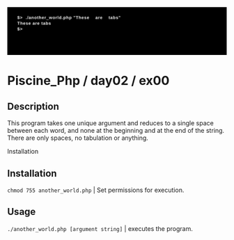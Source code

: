 <img src="../../resources/images/another_world.png" width="1200">

# Piscine_Php / day02 / ex00

## Description
This program takes one unique argument and reduces to a single space between each word, and none at the beginning and at the end of the string. There are only spaces, no tabulation or anything.

Installation

## Installation
`chmod 755 another_world.php` | Set permissions for execution.

## Usage
`./another_world.php [argument string]` | executes the program.
